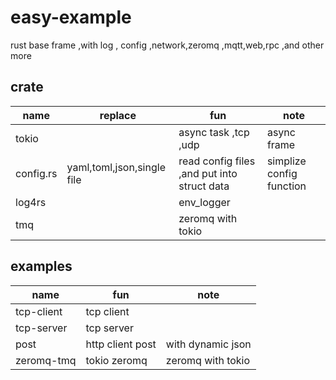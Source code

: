 # easy-example

rust base frame ,with log , config ,network,zeromq ,mqtt,web,rpc ,and other more

## crate

|name|replace|fun|note|
|-|-|-|-|
|tokio||async task ,tcp ,udp|async frame|
|config.rs|yaml,toml,json,single file|read config files ,and put into struct data|simplize config function|
|log4rs||env_logger||
|tmq||zeromq with tokio||

## examples

|name|fun|note|
|-|-|-|
|tcp-client|tcp client||
|tcp-server|tcp server||
|post|http client post|with dynamic json|
|zeromq-tmq|tokio zeromq|zeromq with tokio |


